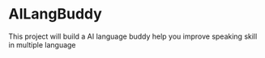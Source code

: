 # AILangBuddy
This project will build a AI language buddy help you improve speaking skill in multiple language
